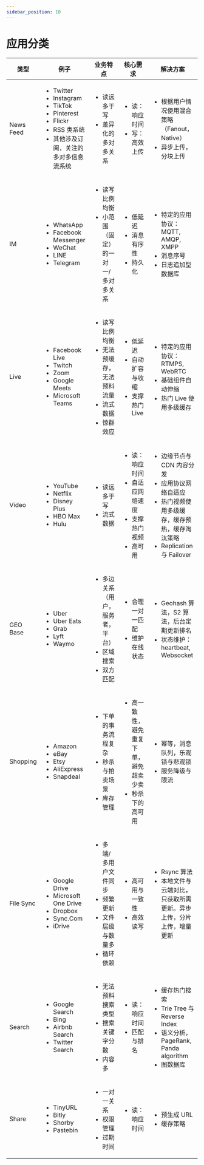 ```yaml
---
sidebar_position: 10
---
```


# 应用分类

| 类型        | 例子     | 业务特点 |  核心需求 |解决方案 |
| ---------   | -------  | -------  |  -------- |-------  |
| News Feed    | <ul><li>Twitter</li><li>Instagram</li><li>TikTok</li><li>Pinterest</li><li>Flickr</li><li>RSS 类系统</li><li>其他涉及订阅，关注的多对多信息流系统</li></ul>   | <ul><li>读远多于写</li><li>差异化的多对多关系</li></ul>   | <ul><li>读：响应时间</li><li>写：高效上传</li></ul>        | <ul><li>根据用户情况使用混合策略（Fanout，Native）</li><li>异步上传，分块上传</li></ul> |
| IM    | <ul><li>WhatsApp</li><li>Facebook Messenger</li><li>WeChat</li><li>LINE</li><li>Telegram</li></ul>   | <ul><li>读写比例均衡</li><li>小范围（固定）的一对一/多对多关系</li></ul>   | <ul><li>低延迟</li><li>消息有序性</li><li>持久化</li></ul>        | <ul><li>特定的应用协议：MQTT, AMQP, XMPP</li><li>消息序号</li><li>日志追加型数据库</li></ul> |
| Live    | <ul><li>Facebook Live</li><li>Twitch</li><li>Zoom</li><li>Google Meets</li><li>Microsoft Teams</li></ul>   | <ul><li>读写比例均衡</li><li>无法预缓存，无法预料流量</li><li>流式数据</li><li>惊群效应</li></ul>   | <ul><li>低延迟</li><li>自动扩容与收缩</li><li>支撑热门 Live </li></ul>        | <ul><li>特定的应用协议：RTMPS, WebRTC</li><li>基础组件自动伸缩</li><li>热门 Live 使用多级缓存</li></ul> |
| Video    | <ul><li>YouTube</li><li>Netflix</li><li>Disney Plus</li><li>HBO Max</li><li>Hulu</li></ul>   | <ul><li>读远多于写</li><li>流式数据</li></ul>   | <ul><li>读：响应时间</li><li>自适应网络速度</li><li>支撑热门视频</li><li>高可用</li></ul>        | <ul><li>边缘节点与 CDN 内容分发</li><li>应用协议网络自适应</li><li>热门视频使用多级缓存，缓存预热，缓存淘汰策略</li><li>Replication 与 Failover</li></ul> |
| GEO Base    | <ul><li>Uber</li><li>Uber Eats</li><li>Grab</li><li>Lyft</li><li>Waymo</li></ul>   | <ul><li>多边关系（用户，服务者，平台）</li><li>区域搜索</li><li>双方匹配</li></ul>  | <ul><li>合理一对一匹配</li><li>维护在线状态</li></ul>        | <ul><li>Geohash 算法，S2 算法，后台定期更新排名</li><li>状态维护：heartbeat, Websocket</li></ul> |
| Shopping| <ul><li>Amazon</li><li>eBay</li><li>Etsy</li><li>AliExpress</li><li>Snapdeal</li></ul>   | <ul><li>下单的事务流程复杂</li><li>秒杀与拍卖场景</li><li>库存管理</li></ul>  | <ul><li>高一致性，避免重复下单，避免超卖少卖</li><li>秒杀下的高可用</li></ul>        | <ul><li>幂等，消息队列，乐观锁与悲观锁</li><li>服务降级与限流</li></ul> |
| File Sync| <ul><li>Google Drive</li><li>Microsoft One Drive</li><li>Dropbox</li><li>Sync.Com</li><li>iDrive</li></ul>   | <ul><li>多端/多用户文件同步</li><li>频繁更新</li><li>文件层级与数量多</li><li>循环依赖</li></ul>  | <ul><li>高可用与一致性</li><li>高效读写</li></ul>      | <ul><li>Rsync 算法</li><li>本地文件与云端对比，只获取所需更新。异步上传，分片上传，增量更新</li></ul> |
| Search | <ul><li>Google Search</li><li>Bing</li><li>Airbnb Search</li><li>Twitter Search</li></ul>   | <ul><li>无法预料搜索类型</li><li>搜索关键字分散</li><li>内容多</li></ul>  | <ul><li>读：响应时间</li><li>匹配与排名</li></ul>      | <ul><li>缓存热门搜索</li><li>Trie Tree 与 Reverse Index</li><li>语义分析，PageRank, Panda algorithm</li><li>图数据库</li></ul> |
| Share | <ul><li>TinyURL</li><li>Bitly</li><li>Shorby</li><li>Pastebin</li></ul>   | <ul><li>一对一关系</li><li>权限管理</li><li>过期时间</li></ul>  | <ul><li>读：响应时间</li></ul>      | <ul><li>预生成 URL</li><li>缓存策略</li></ul> |
